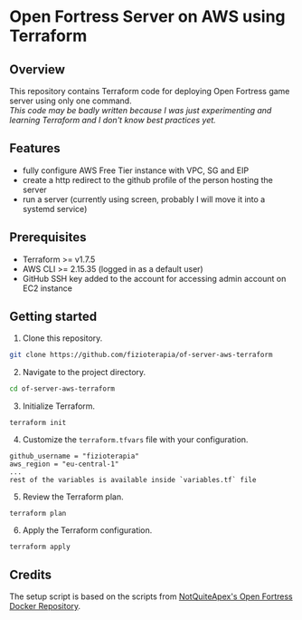 # Open Fortress Server on AWS using Terraform
## Overview
This repository contains Terraform code for deploying Open Fortress game server using only one command.  
*This code may be badly written because I was just experimenting and learning Terraform and I don't know best practices yet.*

## Features
- fully configure AWS Free Tier instance with VPC, SG and EIP
- create a http redirect to the github profile of the person hosting the server
- run a server (currently using screen, probably I will move it into a systemd service)

## Prerequisites
- Terraform >= v1.7.5
- AWS CLI >= 2.15.35 (logged in as a default user)
- GitHub SSH key added to the account for accessing admin account on EC2 instance

## Getting started
1. Clone this repository.
```bash
git clone https://github.com/fizioterapia/of-server-aws-terraform
```
2. Navigate to the project directory.
```bash
cd of-server-aws-terraform
```
3. Initialize Terraform.
```
terraform init
```
4. Customize the `terraform.tfvars` file with your configuration.
```
github_username = "fizioterapia"
aws_region = "eu-central-1"
...
rest of the variables is available inside `variables.tf` file
```
5. Review the Terraform plan.
```
terraform plan
```
6. Apply the Terraform configuration.
```
terraform apply
```

## Credits
The setup script is based on the scripts from [NotQuiteApex's Open Fortress Docker Repository](https://github.com/NotQuiteApex/Docker-OpenFortressServer).